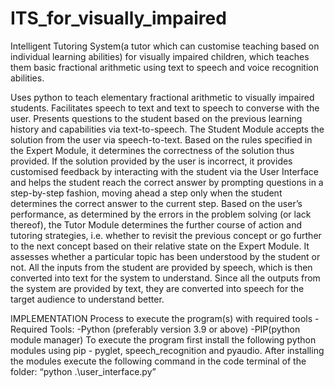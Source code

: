 # ITS_for_visually_impaired
Intelligent Tutoring System(a tutor which can customise teaching based on individual learning abilities) for visually impaired children, which teaches them basic fractional arithmetic using text to speech and voice recognition abilities.

Uses python to teach elementary fractional arithmetic to visually impaired students. 
Facilitates speech to text and text to speech to converse with the user. 
Presents questions to the student based on the previous learning history and capabilities via text-to-speech.
The Student Module  accepts the solution from the user via speech-to-text. Based on the rules 
specified in the Expert Module, it determines the correctness of the solution thus provided. If the 
solution provided by the user is incorrect, it provides customised feedback by interacting with 
the student via the User Interface and helps the student reach the correct answer by prompting 
questions in a step-by-step fashion, moving ahead a step only when the student determines the 
correct answer to the current step. Based on the user’s performance, as determined by the 
errors in the problem solving (or lack thereof), the Tutor Module determines the further course of 
action and tutoring strategies, i.e. whether to revisit the previous concept or go further to the 
next concept based on their relative state on the Expert Module. It assesses whether a 
particular topic has been understood by the student or not.
All the inputs from the student are provided by speech, which is then converted into text for the 
system to understand. Since all the outputs from the system are provided by text, they are 
converted into speech for the target audience to understand better.

IMPLEMENTATION
Process to execute the program(s) with required tools - 
Required Tools: 
-Python (preferably version 3.9 or above)
-PIP(python module manager)
To execute the program first install the following python modules using pip - pyglet, speech_recognition and pyaudio.
After installing the modules execute the following command in the code terminal of the folder:
“python .\user_interface.py”
